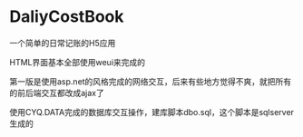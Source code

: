 # DaliyCostBook

一个简单的日常记账的H5应用

HTML界面基本全部使用weui来完成的

第一版是使用asp.net的风格完成的网络交互，后来有些地方觉得不爽，就把所有的前后端交互都改成ajax了

使用CYQ.DATA完成的数据库交互操作，建库脚本dbo.sql，这个脚本是sqlserver生成的